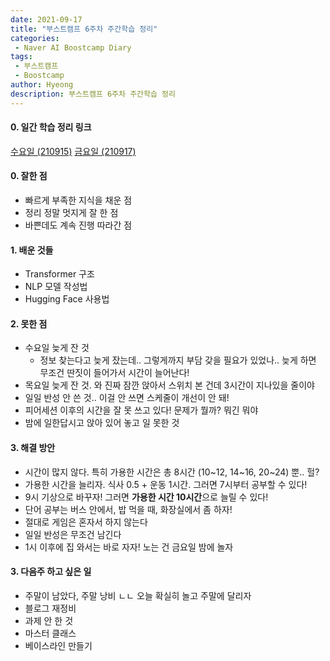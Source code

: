 ```yaml
---
date: 2021-09-17
title: "부스트캠프 6주차 주간학습 정리"
categories: 
 - Naver AI Boostcamp Diary
tags:
 - 부스트캠프
 - Boostcamp
author: Hyeong
description: 부스트캠프 6주차 주간학습 정리
---
```

#### 0. 일간 학습 정리 링크
[수요일 (210915)](https://hyeong01.github.io/ai%20boostcamp/AI-Boostcamp-Day-32/)
[금요일 (210917)](https://hyeong01.github.io/ai%20boostcamp/AI-Boostcamp-Day-34/)

#### 0. 잘한 점
- 빠르게 부족한 지식을 채운 점
- 정리 정말 멋지게 잘 한 점
- 바쁜데도 계속 진행 따라간 점

#### 1. 배운 것들
- Transformer 구조
- NLP 모델 작성법
- Hugging Face 사용법

#### 2. 못한 점
- 수요일 늦게 잔 것
    - 정보 찾는다고 늦게 잤는데.. 그렇게까지 부담 갖을 필요가 있었나.. 늦게 하면 무조건 딴짓이 들어가서 시간이 늘어난다!
- 목요일 늦게 잔 것. 와 진짜 잠깐 앉아서 스위치 본 건데 3시간이 지나있을 줄이야
- 일일 반성 안 쓴 것.. 이걸 안 쓰면 스케줄이 개선이 안 돼!
- 피어세션 이후의 시간을 잘 못 쓰고 있다! 문제가 뭘까? 뭐긴 뭐야 
- 밤에 일한답시고 앉아 있어 놓고 일 못한 것

#### 3. 해결 방안
- 시간이 많지 않다. 특히 가용한 시간은 총 8시간 (10~12, 14~16, 20~24) 뿐.. 헐?
- 가용한 시간을 늘리자. 식사 0.5 + 운동 1시간. 그러면 7시부터 공부할 수 있다!
- 9시 기상으로 바꾸자! 그러면 **가용한 시간 10시간**으로 늘릴 수 있다!
- 단어 공부는 버스 안에서, 밥 먹을 때, 화장실에서 좀 하자!
- 절대로 게임은 혼자서 하지 않는다
- 일일 반성은 무조건 남긴다
- 1시 이후에 집 와서는 바로 자자! 노는 건 금요일 밤에 놀자

#### 3. 다음주 하고 싶은 일
- 주말이 남았다, 주말 낭비 ㄴㄴ 오늘 확실히 놀고 주말에 달리자
- 블로그 재정비
- 과제 안 한 것
- 마스터 클래스
- 베이스라인 만들기
